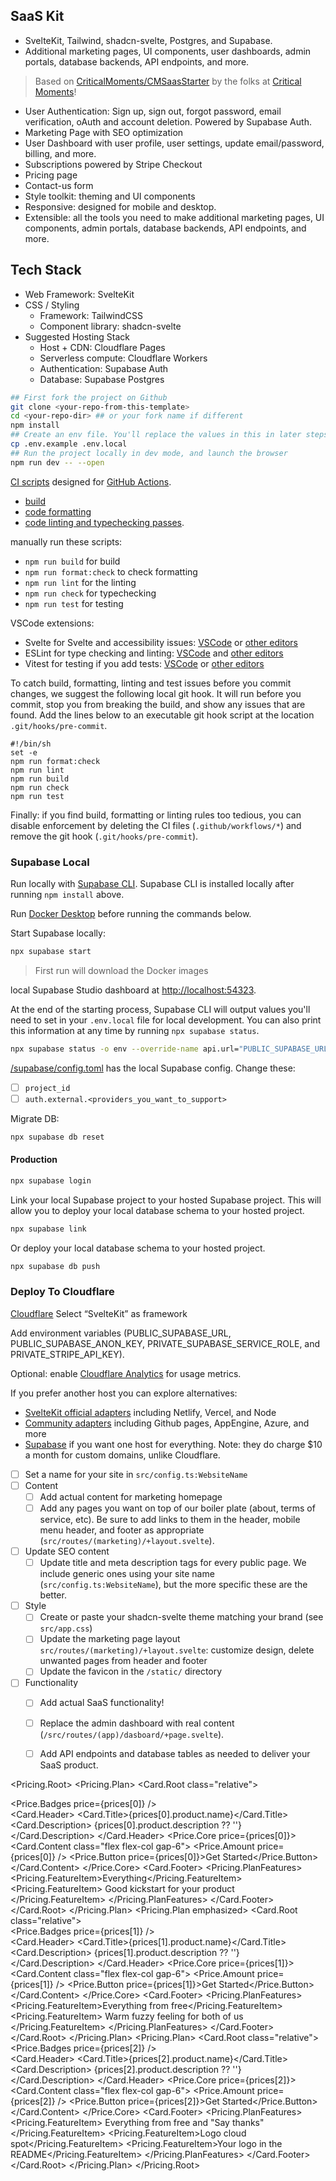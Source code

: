 ## SaaS Kit 

- SvelteKit, Tailwind, shadcn-svelte, Postgres, and Supabase.
- Additional marketing pages, UI components, user dashboards, admin portals, database backends, API endpoints, and more.

> Based on [CriticalMoments/CMSaasStarter](https://github.com/CriticalMoments/CMSaasStarter) by the folks at [Critical Moments](https://criticalmoments.io)!

- User Authentication: Sign up, sign out, forgot password, email verification, oAuth and account deletion. Powered by Supabase Auth.
- Marketing Page with SEO optimization
- User Dashboard with user profile, user settings, update email/password, billing, and more.
- Subscriptions powered by Stripe Checkout
- Pricing page
- Contact-us form
- Style toolkit: theming and UI components
- Responsive: designed for mobile and desktop.
- Extensible: all the tools you need to make additional marketing pages, UI components, admin portals, database backends, API endpoints, and more.


## Tech Stack

- Web Framework: SvelteKit
- CSS / Styling
  - Framework: TailwindCSS
  - Component library: shadcn-svelte
- Suggested Hosting Stack
  - Host + CDN: Cloudflare Pages
  - Serverless compute: Cloudflare Workers
  - Authentication: Supabase Auth
  - Database: Supabase Postgres


```sh
## First fork the project on Github
git clone <your-repo-from-this-template>
cd <your-repo-dir> ## or your fork name if different
npm install
## Create an env file. You'll replace the values in this in later steps.
cp .env.example .env.local
## Run the project locally in dev mode, and launch the browser
npm run dev -- --open
```

[CI scripts](https://aws.amazon.com/devops/continuous-integration/) designed for [GitHub Actions](https://github.com/features/actions). 

- [build](https://github.com/kizivat/saas-kit/blob/main/.github/workflows/build.yml)
- [code formatting](https://github.com/kizivat/saas-kit/blob/main/.github/workflows/format.yml) 
- [code linting and typechecking passes](https://github.com/kizivat/saas-kit/blob/main/.github/workflows/linting.yml).

manually run these scripts:
- `npm run build` for build
- `npm run format:check` to check formatting
- `npm run lint` for the linting
- `npm run check` for typechecking
- `npm run test` for testing

VSCode extensions:
- Svelte for Svelte and accessibility issues: [VSCode](https://marketplace.visualstudio.com/items?itemName=svelte.svelte-vscode) or [other editors](https://sveltesociety.dev/tools#editor-support)
- ESLint for type checking and linting: [VSCode](https://marketplace.visualstudio.com/items?itemName=dbaeumer.vscode-eslint) and [other editors](https://eslint.org/docs/latest/use/integrations)
- Vitest for testing if you add tests: [VSCode](https://marketplace.visualstudio.com/items?itemName=vitest.explorer) or [other editors](https://vitest.dev/guide/ide)

To catch build, formatting, linting and test issues before you commit changes, we suggest the following local git hook. It will run before you commit, stop you from breaking the build, and show any issues that are found. Add the lines below to an executable git hook script at the location `.git/hooks/pre-commit`.

```
#!/bin/sh
set -e
npm run format:check
npm run lint
npm run build
npm run check
npm run test
```

Finally: if you find build, formatting or linting rules too tedious, you can disable enforcement by deleting the CI files (`.github/workflows/*`) and remove the git hook (`.git/hooks/pre-commit`).


### Supabase Local

Run locally with [Supabase CLI](https://supabase.com/docs/guides/cli). Supabase CLI is installed locally after running `npm install` above.

Run [Docker Desktop](https://www.docker.com/products/docker-desktop) before running the commands below.

Start Supabase locally:

```sh
npx supabase start
```

> First run will download the Docker images

local Supabase Studio dashboard at [http://localhost:54323](http://localhost:54323).

At the end of the starting process, Supabase CLI will output values you'll need to set in your `.env.local` file for local development. You can also print this information at any time by running `npx supabase status`.

```sh
npx supabase status -o env --override-name api.url="PUBLIC_SUPABASE_URL" --override-name auth.anon_key="PUBLIC_SUPABASE_ANON_KEY" --override-name auth.service_role_key="PRIVATE_SUPABASE_SERVICE_ROLE"
```

[/supabase/config.toml](/supabase/config.toml) has the local Supabase config. Change these:

- [ ] `project_id`
- [ ] `auth.external.<providers_you_want_to_support>`

Migrate DB:

```sh
npx supabase db reset
```

#### Production

```sh
npx supabase login
```

Link your local Supabase project to your hosted Supabase project. This will allow you to deploy your local database schema to your hosted project.

```sh
npx supabase link
```

Or deploy your local database schema to your hosted project.

```sh
npx supabase db push
```

### Deploy To Cloudflare

[Cloudflare](https://developers.cloudflare.com/pages/framework-guides/deploy-a-svelte-site/#deploy-with-cloudflare-pages) Select “SvelteKit” as framework

Add environment variables (PUBLIC_SUPABASE_URL,
PUBLIC_SUPABASE_ANON_KEY, PRIVATE_SUPABASE_SERVICE_ROLE, and PRIVATE_STRIPE_API_KEY).

Optional: enable [Cloudflare Analytics](https://www.cloudflare.com/en-ca/application-services/products/analytics/) for usage metrics.

If you prefer another host you can explore alternatives:

- [SvelteKit official adapters](https://kit.svelte.dev/docs/adapters) including Netlify, Vercel, and Node
- [Community adapters](https://sveltesociety.dev/components#adapters) including Github pages, AppEngine, Azure, and more
- [Supabase](https://supabase.com/docs/guides/getting-started/quickstarts/sveltekit) if you want one host for everything. Note: they do charge $10 a month for custom domains, unlike Cloudflare.


- [ ] Set a name for your site in `src/config.ts:WebsiteName`
- [ ] Content
  - [ ] Add actual content for marketing homepage
  - [ ] Add any pages you want on top of our boiler plate (about, terms of service, etc). Be sure to add links to them in the header, mobile menu header, and footer as appropriate (`src/routes/(marketing)/+layout.svelte`).
- [ ] Update SEO content
  - [ ] Update title and meta description tags for every public page. We include generic ones using your site name (`src/config.ts:WebsiteName`), but the more specific these are the better.
- [ ] Style
  - [ ] Create or paste your shadcn-svelte theme matching your brand (see `src/app.css`)
  - [ ] Update the marketing page layout `src/routes/(marketing)/+layout.svelte`: customize design, delete unwanted pages from header and footer
  - [ ] Update the favicon in the `/static/` directory
- [ ] Functionality
  - [ ] Add actual SaaS functionality!
  - [ ] Replace the admin dashboard with real content (`/src/routes/(app)/dasboard/+page.svelte`).
  - [ ] Add API endpoints and database tables as needed to deliver your SaaS product.


<script lang="ts">
  import * as Pricing from '$lib/components/landing/pricing';
  import * as Card from '$lib/components/ui/card';
  import Stripe from 'stripe';
  import * as Price from '../../../../lib/components/price/index.js';

  type Price = Stripe.Price & {
    product: Stripe.Product;
  };
  export let prices: readonly [Price, Price, Price];
</script>

<Pricing.Root>
  <Pricing.Plan>
    <Card.Root class="relative">
      <div class="absolute right-5 top-1.5">
        <Price.Badges price={prices[0]} />
      </div>
      <Card.Header>
        <Card.Title>{prices[0].product.name}</Card.Title>
        <Card.Description>
          {prices[0].product.description ?? ''}
        </Card.Description>
      </Card.Header>
      <Price.Core price={prices[0]}>
        <Card.Content class="flex flex-col gap-6">
          <!-- <span class="text-5xl font-black tracking-tight">$0</span> -->
          <Price.Amount price={prices[0]} />
          <Price.Button price={prices[0]}>Get Started</Price.Button>
        </Card.Content>
      </Price.Core>
      <Card.Footer>
        <Pricing.PlanFeatures>
          <Pricing.FeatureItem>Everything</Pricing.FeatureItem>
          <Pricing.FeatureItem>
            Good kickstart for your product
          </Pricing.FeatureItem>
        </Pricing.PlanFeatures>
      </Card.Footer>
    </Card.Root>
  </Pricing.Plan>
  <Pricing.Plan emphasized>
    <Card.Root class="relative">
      <div class="absolute right-2 top-1.5">
        <Price.Badges price={prices[1]} />
      </div>
      <Card.Header>
        <Card.Title>{prices[1].product.name}</Card.Title>
        <Card.Description>
          {prices[1].product.description ?? ''}
        </Card.Description>
      </Card.Header>
      <Price.Core price={prices[1]}>
        <Card.Content class="flex flex-col gap-6">
          <!-- <span class="text-5xl font-black tracking-tight">$0</span> -->
          <Price.Amount price={prices[1]} />
          <Price.Button price={prices[1]}>Get Started</Price.Button>
        </Card.Content>
      </Price.Core>
      <Card.Footer>
        <Pricing.PlanFeatures>
          <Pricing.FeatureItem>Everything from free</Pricing.FeatureItem>
          <Pricing.FeatureItem>
            Warm fuzzy feeling for both of us
          </Pricing.FeatureItem>
        </Pricing.PlanFeatures>
      </Card.Footer>
    </Card.Root>
  </Pricing.Plan>
  <Pricing.Plan>
    <Card.Root class="relative">
      <div class="absolute right-2 top-1.5">
        <Price.Badges price={prices[2]} />
      </div>
      <Card.Header>
        <Card.Title>{prices[2].product.name}</Card.Title>
        <Card.Description>
          {prices[2].product.description ?? ''}
        </Card.Description>
      </Card.Header>
      <Price.Core price={prices[2]}>
        <Card.Content class="flex flex-col gap-6">
          <!-- <span class="text-5xl font-black tracking-tight">$0</span> -->
          <Price.Amount price={prices[2]} />
          <Price.Button price={prices[2]}>Get Started</Price.Button>
        </Card.Content>
      </Price.Core>
      <Card.Footer>
        <Pricing.PlanFeatures>
          <Pricing.FeatureItem>
            Everything from free and "Say thanks"
          </Pricing.FeatureItem>
          <Pricing.FeatureItem>Logo cloud spot</Pricing.FeatureItem>
          <Pricing.FeatureItem>Your logo in the README</Pricing.FeatureItem>
        </Pricing.PlanFeatures>
      </Card.Footer>
    </Card.Root>
  </Pricing.Plan>
</Pricing.Root>
